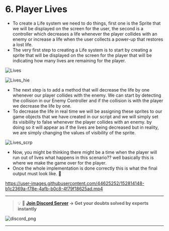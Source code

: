 # 6. Player Lives

- To create a Life system we need to do things, first one is the Sprite that we will be displayed on the screen for the user, the second is a controller which decreases a life whenever the player collides with an enemy or increase a life when the user collects a power-up that restores a lost life.
- The very first step to creating a Life system is to start by creating a sprite that will be displayed on the screen for the player that will be indicating how many lives are remaining for the player.

![Lives](https://user-images.githubusercontent.com/44625252/152813950-c660cb5d-e4ec-4575-b74a-da04c3aa6438.png)

![Lives_hie](https://user-images.githubusercontent.com/44625252/152813968-8cc27b4d-2e29-4a27-823f-483d59d64740.png)

- The next step is to add a method that will decrease the life by one whenever our player collides with the enemy. We can start by detecting the collision in our Enemy Controller and if the collision is with the player we decrease the life by one.
- To decrease the life in real time we will be assigning these sprites to our game objects that we have created in our script and we will simply set its visibility to false whenever the player collides with an enemy. by doing so it will appear as if the lives are being decreased but in reality, we are simply changing the values of visibility of the sprite.

![Lives_scrp](https://user-images.githubusercontent.com/44625252/152814056-dd39a099-f256-4109-b10f-1516fb30c8fc.png)

- Now, you might be thinking there might be a time when the player will run out of lives what happens in this scenario?? well basically this is where we make the game over for the player.
- Once the whole implementation is done correctly this is what the final output must look like. 🤩

https://user-images.githubusercontent.com/44625252/152814148-b1c2369a-f78e-4afb-b0c8-4f79f18625ad.mp4

---
<aside>

> 💡 🚀 **[Join Discord Server](https://discord.gg/J5zDscnzms) → Get your doubts solved by experts instantly**
</aside>

![discord_png](https://user-images.githubusercontent.com/44625252/152805317-45a22cd7-fbf5-49cc-a13d-01282d498b03.png)

---
